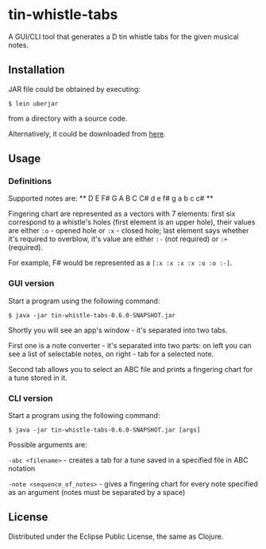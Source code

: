 # tin-whistle-tabs

A GUI/CLI tool that generates a D tin whistle tabs for the given musical notes.

## Installation

JAR file could be obtained by executing:

    $ lein uberjar

from a directory with a source code.

Alternatively, it could be downloaded from [here](https://github.com/downloads/gsnewmark/tin-whistle-tabs/tin-whistle-tabs-0.6.0-SNAPSHOT.jar).

## Usage

### Definitions

Supported notes are: ** D E F# G A B C C# d e f# g a b c c# **

Fingering chart are represented as a vectors with 7 elements: first six
correspond to a whistle's holes (first element is an upper hole), their  values
are either `:o` - opened hole or `:x` - closed hole; last element says whether
it's required to overblow, it's value are either `:-` (not required) or `:+`
(required).

For example, F# would be represented as a `[:x :x :x :x :o :o :-]`.

### GUI version

Start a program using the following command:

    $ java -jar tin-whistle-tabs-0.6.0-SNAPSHOT.jar

Shortly you will see an app's window - it's separated into two tabs.

First one is a note converter - it's separated into two parts: on left you can
see a list of selectable notes, on right - tab for a selected note.

Second tab allows you to select an ABC file and prints a fingering chart for a
tune stored in it.

### CLI version

Start a program using the following command:

    $ java -jar tin-whistle-tabs-0.6.0-SNAPSHOT.jar [args]

Possible arguments are:

`-abc <filename>` - creates a tab for a tune saved in a specified file in ABC
 notation 

`-note <sequence_of_notes>` - gives a fingering chart for every note specified
as an argument (notes must be separated by a space)

## License

Distributed under the Eclipse Public License, the same as Clojure.
